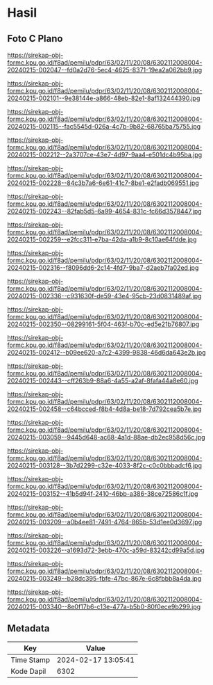 # Hasil

## Foto C Plano

https://sirekap-obj-formc.kpu.go.id/f8ad/pemilu/pdpr/63/02/11/20/08/6302112008004-20240215-002047--fd0a2d76-5ec4-4625-8371-19ea2a062bb9.jpg

https://sirekap-obj-formc.kpu.go.id/f8ad/pemilu/pdpr/63/02/11/20/08/6302112008004-20240215-002101--9e38144e-a866-48eb-82e1-8af132444390.jpg

https://sirekap-obj-formc.kpu.go.id/f8ad/pemilu/pdpr/63/02/11/20/08/6302112008004-20240215-002115--fac5545d-026a-4c7b-9b82-68765ba75755.jpg

https://sirekap-obj-formc.kpu.go.id/f8ad/pemilu/pdpr/63/02/11/20/08/6302112008004-20240215-002212--2a3707ce-43e7-4d97-9aa4-e501dc4b95ba.jpg

https://sirekap-obj-formc.kpu.go.id/f8ad/pemilu/pdpr/63/02/11/20/08/6302112008004-20240215-002228--84c3b7a6-6e61-41c7-8be1-e2fadb069551.jpg

https://sirekap-obj-formc.kpu.go.id/f8ad/pemilu/pdpr/63/02/11/20/08/6302112008004-20240215-002243--82fab5d5-6a99-4654-831c-fc66d3578447.jpg

https://sirekap-obj-formc.kpu.go.id/f8ad/pemilu/pdpr/63/02/11/20/08/6302112008004-20240215-002259--e2fcc311-e7ba-42da-a1b9-8c10ae64fdde.jpg

https://sirekap-obj-formc.kpu.go.id/f8ad/pemilu/pdpr/63/02/11/20/08/6302112008004-20240215-002316--f8096dd6-2c14-4fd7-9ba7-d2aeb7fa02ed.jpg

https://sirekap-obj-formc.kpu.go.id/f8ad/pemilu/pdpr/63/02/11/20/08/6302112008004-20240215-002336--c931630f-de59-43e4-95cb-23d0831489af.jpg

https://sirekap-obj-formc.kpu.go.id/f8ad/pemilu/pdpr/63/02/11/20/08/6302112008004-20240215-002350--08299161-5f04-463f-b70c-ed5e21b76807.jpg

https://sirekap-obj-formc.kpu.go.id/f8ad/pemilu/pdpr/63/02/11/20/08/6302112008004-20240215-002412--b09ee620-a7c2-4399-9838-46d6da643e2b.jpg

https://sirekap-obj-formc.kpu.go.id/f8ad/pemilu/pdpr/63/02/11/20/08/6302112008004-20240215-002443--cff263b9-88a6-4a55-a2af-8fafa44a8e60.jpg

https://sirekap-obj-formc.kpu.go.id/f8ad/pemilu/pdpr/63/02/11/20/08/6302112008004-20240215-002458--c64bcced-f8b4-4d8a-be18-7d792cea5b7e.jpg

https://sirekap-obj-formc.kpu.go.id/f8ad/pemilu/pdpr/63/02/11/20/08/6302112008004-20240215-003059--9445d648-ac68-4a1d-88ae-db2ec958d56c.jpg

https://sirekap-obj-formc.kpu.go.id/f8ad/pemilu/pdpr/63/02/11/20/08/6302112008004-20240215-003128--3b7d2299-c32e-4033-8f2c-c0c0bbbadcf6.jpg

https://sirekap-obj-formc.kpu.go.id/f8ad/pemilu/pdpr/63/02/11/20/08/6302112008004-20240215-003152--41b5d94f-2410-46bb-a386-38ce72586c1f.jpg

https://sirekap-obj-formc.kpu.go.id/f8ad/pemilu/pdpr/63/02/11/20/08/6302112008004-20240215-003209--a0b4ee81-7491-4764-865b-53d1ee0d3697.jpg

https://sirekap-obj-formc.kpu.go.id/f8ad/pemilu/pdpr/63/02/11/20/08/6302112008004-20240215-003226--a1693d72-3ebb-470c-a59d-83242cd99a5d.jpg

https://sirekap-obj-formc.kpu.go.id/f8ad/pemilu/pdpr/63/02/11/20/08/6302112008004-20240215-003249--b28dc395-fbfe-47bc-867e-6c8fbbb8a4da.jpg

https://sirekap-obj-formc.kpu.go.id/f8ad/pemilu/pdpr/63/02/11/20/08/6302112008004-20240215-003340--8e0f17b6-c13e-477a-b5b0-80f0ece9b299.jpg


## Metadata

| Key        | Value               |
| ---------- | ------------------- |
| Time Stamp | 2024-02-17 13:05:41 |
| Kode Dapil | 6302                |



